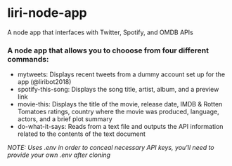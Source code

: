 # liri-node-app
A node app that interfaces with Twitter, Spotify, and OMDB APIs

### A node app that allows you to chooose from four different commands:
* mytweets: Displays recent tweets from a dummy account set up for the app (@liribot2018)
* spotify-this-song: Displays the song title, artist, album, and a preview link
* movie-this: Displays the title of the movie, release date, IMDB & Rotten Tomatoes ratings, country where the movie was produced, language, actors, and a brief plot summary
* do-what-it-says: Reads from a text file and outputs the API information related to the contents of the text document

_NOTE: Uses .env in order to conceal necessary API keys, you'll need to provide your own .env after cloning_
